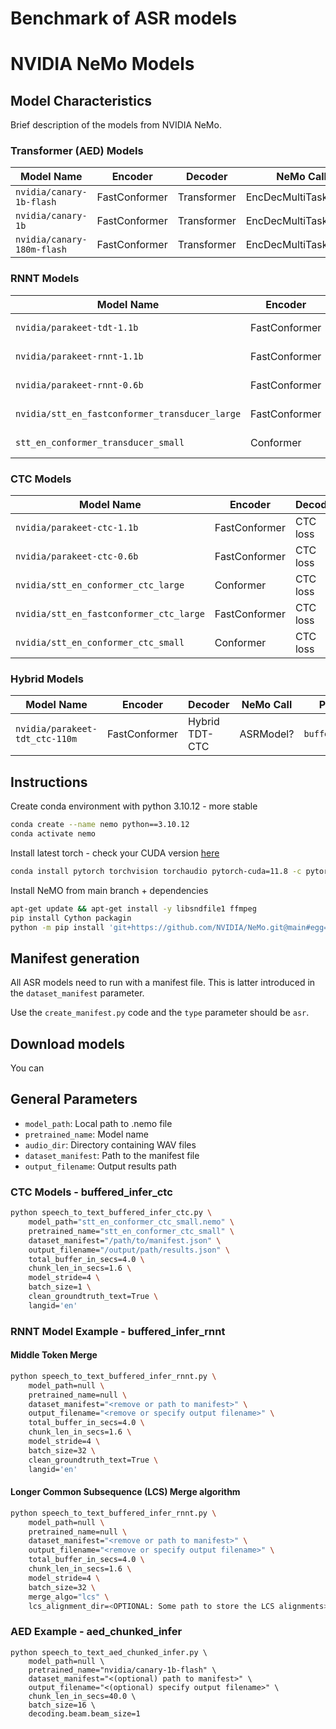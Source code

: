 Benchmark of ASR models
==============

# NVIDIA NeMo Models

## Model Characteristics
Brief description of the models from NVIDIA NeMo.

### Transformer (AED) Models
| Model Name                  | Encoder          | Decoder      | NeMo Call             | Python Script         |
|-----------------------------|------------------|--------------|-----------------------|-----------------------|
| `nvidia/canary-1b-flash`    | FastConformer    | Transformer  | EncDecMultiTaskModel  | `aed_chunked_infer`   |
| `nvidia/canary-1b`          | FastConformer    | Transformer  | EncDecMultiTaskModel  | `aed_chunked_infer`   |
| `nvidia/canary-180m-flash`  | FastConformer    | Transformer  | EncDecMultiTaskModel  | `aed_chunked_infer`   |

### RNNT Models
| Model Name                              | Encoder          | Decoder      | NeMo Call             | Python Script         |
|-----------------------------------------|------------------|--------------|-----------------------|-----------------------|
| `nvidia/parakeet-tdt-1.1b`             | FastConformer    | RNNT loss    | EncDecRNNTBPEModel    | `buffered_infer_rnnt` |
| `nvidia/parakeet-rnnt-1.1b`            | FastConformer    | RNNT loss    | EncDecRNNTBPEModel    | `buffered_infer_rnnt` |
| `nvidia/parakeet-rnnt-0.6b`            | FastConformer    | RNNT loss    | EncDecRNNTBPEModel    | `buffered_infer_rnnt` |
| `nvidia/stt_en_fastconformer_transducer_large` | FastConformer | RNNT loss    | EncDecRNNTBPEModel    | `buffered_infer_rnnt` |
| `stt_en_conformer_transducer_small`    | Conformer        | RNNT loss    | EncDecRNNTBPEModel    | `buffered_infer_rnnt` |

### CTC Models
| Model Name                              | Encoder          | Decoder      | NeMo Call             | Python Script         |
|-----------------------------------------|------------------|--------------|-----------------------|-----------------------|
| `nvidia/parakeet-ctc-1.1b`             | FastConformer    | CTC loss     | EncDecCTCModelBPE     | `buffered_infer_ctc`  |
| `nvidia/parakeet-ctc-0.6b`             | FastConformer    | CTC loss     | EncDecCTCModelBPE     | `buffered_infer_ctc`  |
| `nvidia/stt_en_conformer_ctc_large`    | Conformer        | CTC loss     | EncDecCTCModelBPE     | `buffered_infer_ctc`  |
| `nvidia/stt_en_fastconformer_ctc_large`| FastConformer    | CTC loss     | EncDecCTCModelBPE     | `buffered_infer_ctc`  |
| `nvidia/stt_en_conformer_ctc_small`    | Conformer        | CTC loss     | EncDecCTCModelBPE     | `buffered_infer_ctc`  |

### Hybrid Models
| Model Name                   | Encoder          | Decoder       | NeMo Call       | Python Script         |
|------------------------------|------------------|---------------|-----------------|-----------------------|
| `nvidia/parakeet-tdt_ctc-110m` | FastConformer   | Hybrid TDT-CTC | ASRModel?       | `buffered_infer_rnnt` |


## Instructions
Create conda environment with python 3.10.12 - more stable
```bash
conda create --name nemo python==3.10.12
conda activate nemo
```

Install latest torch - check your CUDA version [here](https://pytorch.org/get-started/locally/)

```bash
conda install pytorch torchvision torchaudio pytorch-cuda=11.8 -c pytorch -c nvidia
```

Install NeMO from main branch + dependencies
```bash
apt-get update && apt-get install -y libsndfile1 ffmpeg
pip install Cython packagin
python -m pip install 'git+https://github.com/NVIDIA/NeMo.git@main#egg=nemo_toolkit[all]'
```
## Manifest generation
All ASR models need to run with a manifest file. This is latter introduced in the `dataset_manifest` parameter.

Use the `create_manifest.py` code and the `type` parameter should be `asr`.

## Download models
You can

## General Parameters
- `model_path`: Local path to .nemo file 
- `pretrained_name`: Model name
- `audio_dir`: Directory containing WAV files
- `dataset_manifest`: Path to the manifest file
- `output_filename`: Output results path

### CTC Models - buffered_infer_ctc

```bash
python speech_to_text_buffered_infer_ctc.py \
    model_path="stt_en_conformer_ctc_small.nemo" \
    pretrained_name="stt_en_conformer_ctc_small" \
    dataset_manifest="/path/to/manifest.json" \
    output_filename="/output/path/results.json" \
    total_buffer_in_secs=4.0 \
    chunk_len_in_secs=1.6 \
    model_stride=4 \
    batch_size=1 \
    clean_groundtruth_text=True \
    langid='en'
```


### RNNT Model Example - buffered_infer_rnnt

#### Middle Token Merge
```bash
python speech_to_text_buffered_infer_rnnt.py \
    model_path=null \
    pretrained_name=null \
    dataset_manifest="<remove or path to manifest>" \
    output_filename="<remove or specify output filename>" \
    total_buffer_in_secs=4.0 \
    chunk_len_in_secs=1.6 \
    model_stride=4 \
    batch_size=32 \
    clean_groundtruth_text=True \
    langid='en'
```

#### Longer Common Subsequence (LCS) Merge algorithm

```bash
python speech_to_text_buffered_infer_rnnt.py \
    model_path=null \
    pretrained_name=null \
    dataset_manifest="<remove or path to manifest>" \
    output_filename="<remove or specify output filename>" \
    total_buffer_in_secs=4.0 \
    chunk_len_in_secs=1.6 \
    model_stride=4 \
    batch_size=32 \
    merge_algo="lcs" \
    lcs_alignment_dir=<OPTIONAL: Some path to store the LCS alignments> 
```


### AED Example - aed_chunked_infer

```console
python speech_to_text_aed_chunked_infer.py \
    model_path=null \
    pretrained_name="nvidia/canary-1b-flash" \
    dataset_manifest="<(optional) path to manifest>" \
    output_filename="<(optional) specify output filename>" \
    chunk_len_in_secs=40.0 \
    batch_size=16 \
    decoding.beam.beam_size=1
```
